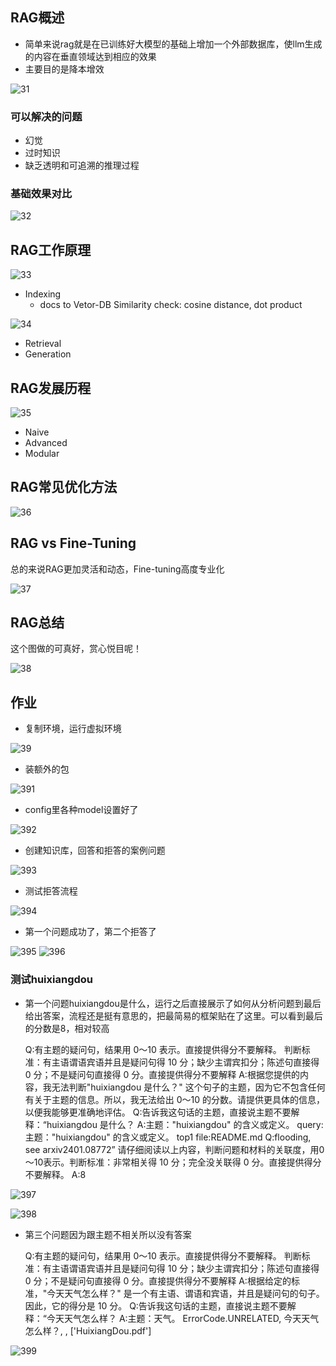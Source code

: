 ## RAG概述

- 简单来说rag就是在已训练好大模型的基础上增加一个外部数据库，使llm生成的内容在垂直领域达到相应的效果
- 主要目的是降本增效

![31](image/31.png)

### 可以解决的问题

- 幻觉
- 过时知识
- 缺乏透明和可追溯的推理过程


### 基础效果对比

![32](image/32.png)


## RAG工作原理

![33](image/33.png)

- Indexing
    - docs to Vetor-DB
    Similarity check: cosine distance, dot product

![34](image/34.png)

- Retrieval
- Generation

## RAG发展历程

![35](image/35.png)

- Naive
- Advanced
- Modular

## RAG常见优化方法

![36](image/36.png)

## RAG vs Fine-Tuning

总的来说RAG更加灵活和动态，Fine-tuning高度专业化

![37](image/37.png)

## RAG总结

这个图做的可真好，赏心悦目呢！

![38](image/38.png)


## 作业

- 复制环境，运行虚拟环境

![39](image/39.png)

- 装额外的包

![391](image/391.png)

- config里各种model设置好了

![392](image/392.png)

- 创建知识库，回答和拒答的案例问题

![393](image/393.png)

- 测试拒答流程

![394](image/394.png)

- 第一个问题成功了，第二个拒答了

![395](image/395.png)
![396](image/396.png)

### 测试huixiangdou

- 第一个问题huixiangdou是什么，运行之后直接展示了如何从分析问题到最后给出答案，流程还是挺有意思的，把最简易的框架贴在了这里。可以看到最后的分数是8，相对较高

    Q:有主题的疑问句，结果用 0～10 表示。直接提供得分不要解释。
    判断标准：有主语谓语宾语并且是疑问句得 10 分；缺少主谓宾扣分；陈述句直接得 0 分；不是疑问句直接得 0 分。直接提供得分不要解释 A:根据您提供的内容，我无法判断"huixiangdou 是什么？" 这个句子的主题，因为它不包含任何有关于主题的信息。所以，我无法给出 0～10 的分数。请提供更具体的信息，以便我能够更准确地评估。
    Q:告诉我这句话的主题，直接说主题不要解释：“huixiangdou 是什么？ A:主题："huixiangdou" 的含义或定义。
    query:主题："huixiangdou" 的含义或定义。 top1 file:README.md
    Q:flooding, see arxiv2401.08772”
    请仔细阅读以上内容，判断问题和材料的关联度，用0～10表示。判断标准：非常相关得 10 分；完全没关联得 0 分。直接提供得分不要解释。 A:8

![397](image/397.png)

![398](image/398.png)

- 第三个问题因为跟主题不相关所以没有答案

    Q:有主题的疑问句，结果用 0～10 表示。直接提供得分不要解释。
    判断标准：有主语谓语宾语并且是疑问句得 10 分；缺少主谓宾扣分；陈述句直接得 0 分；不是疑问句直接得 0 分。直接提供得分不要解释 A:根据给定的标准，"今天天气怎么样？" 是一个有主语、谓语和宾语，并且是疑问句的句子。因此，它的得分是 10 分。
    Q:告诉我这句话的主题，直接说主题不要解释：“今天天气怎么样？ A:主题：天气。 
    ErrorCode.UNRELATED, 今天天气怎么样？, , ['HuixiangDou.pdf']

![399](image/399.png)


